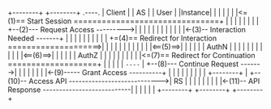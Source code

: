 +--------+                                  +--------+          .----.
| Client |                                  |   AS   |         | User |
|Instance|                                  |        |         |      |
|        |<=(1)== Start Session ===============================+      |
|        |                                  |        |         |      |
|        +--(2)--- Request Access --------->|        |         |      |
|        |                                  |        |         |      |
|        |<-(3)-- Interaction Needed -------+        |         |      |
|        |                                  |        |         |      |
|        +=(4)== Redirect for Interaction ====================>|      |
|        |                                  |        |         |      |
|        |                                  |        |<==(5)==>|      |
|        |                                  |        |  AuthN  |      |
|        |                                  |        |         |      |
|        |                                  |        |<==(6)==>|      |
|        |                                  |        |  AuthZ  |      |
|        |                                  |        |         |      |
|        |<=(7)== Redirect for Continuation ===================+      |
|        |                                  |        |          `----`
|        +--(8)--- Continue Request ------->|        |
|        |                                  |        |
|        |<-(9)----- Grant Access ----------+        |
|        |                                  |        |
|        |                                  |        |     +--------+
|        +--(10)-- Access API ---------------------------->|   RS   |
|        |                                  |        |     |        |
|        |<-(11)-- API Response ---------------------------|        |
|        |                                  |        |     +--------+
+--------+                                  +--------+
